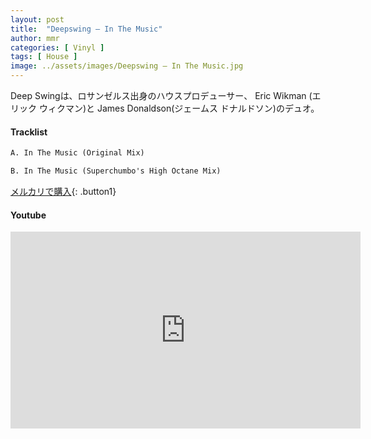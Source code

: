 ```yaml
---
layout: post
title:  "Deepswing – In The Music"
author: mmr
categories: [ Vinyl ]
tags: [ House ]
image: ../assets/images/Deepswing – In The Music.jpg
---
```


Deep Swingは、ロサンゼルス出身のハウスプロデューサー、 Eric Wikman (エリック ウィクマン)と James Donaldson(ジェームス ドナルドソン)のデュオ。

#### Tracklist
```md
A. In The Music (Original Mix)

B. In The Music (Superchumbo's High Octane Mix)
```

[メルカリで購入](https://jp.mercari.com/item/m69960418997?afid=6142608987){: .button1}

#### Youtube
<iframe width="560" height="315" src="https://www.youtube.com/embed/dld_Xn-l5nE?si=OPtayWHkS7nxoewe" title="YouTube video player" frameborder="0" allow="accelerometer; autoplay; clipboard-write; encrypted-media; gyroscope; picture-in-picture; web-share" referrerpolicy="strict-origin-when-cross-origin" allowfullscreen></iframe>